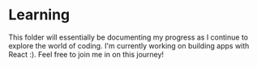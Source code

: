 # Learning
This folder will essentially be documenting my progress as I continue to explore the world of coding. I'm currently working on building apps with React :). Feel free to join me in on this journey!

